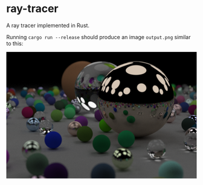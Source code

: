 # ray-tracer

A ray tracer implemented in Rust.

Running `cargo run --release` should produce an image `output.png` similar to this:

![example](example.png)
